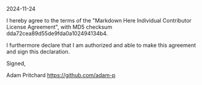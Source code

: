 2024-11-24

I hereby agree to the terms of the "Markdown Here Individual Contributor License Agreement", with MD5 checksum dda72cea89d55de9fda0a102494134b4.

I furthermore declare that I am authorized and able to make this agreement and sign this declaration.

Signed,

Adam Pritchard https://github.com/adam-p
